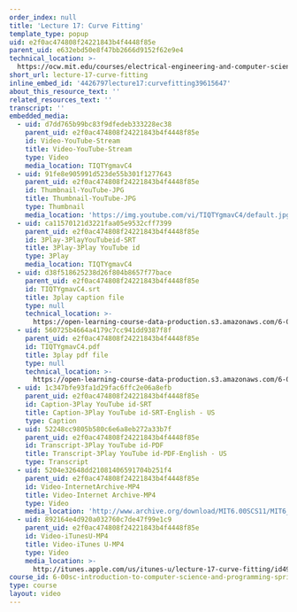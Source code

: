 ```yaml
---
order_index: null
title: 'Lecture 17: Curve Fitting'
template_type: popup
uid: e2f0ac474808f24221843b4f4448f85e
parent_uid: e632ebd50e8f47bb2666d9152f62e9e4
technical_location: >-
  https://ocw.mit.edu/courses/electrical-engineering-and-computer-science/6-00sc-introduction-to-computer-science-and-programming-spring-2011/unit-2/lecture-17-curve-fitting/lecture-17-curve-fitting
short_url: lecture-17-curve-fitting
inline_embed_id: '4426797lecture17:curvefitting39615647'
about_this_resource_text: ''
related_resources_text: ''
transcript: ''
embedded_media:
  - uid: d7dd765b99bc83f9dfedeb333228ec38
    parent_uid: e2f0ac474808f24221843b4f4448f85e
    id: Video-YouTube-Stream
    title: Video-YouTube-Stream
    type: Video
    media_location: TIQTYgmavC4
  - uid: 91fe8e905991d523de55b301f1277643
    parent_uid: e2f0ac474808f24221843b4f4448f85e
    id: Thumbnail-YouTube-JPG
    title: Thumbnail-YouTube-JPG
    type: Thumbnail
    media_location: 'https://img.youtube.com/vi/TIQTYgmavC4/default.jpg'
  - uid: ca11570121d3221faa05e9532cff7399
    parent_uid: e2f0ac474808f24221843b4f4448f85e
    id: 3Play-3PlayYouTubeid-SRT
    title: 3Play-3Play YouTube id
    type: 3Play
    media_location: TIQTYgmavC4
  - uid: d38f518625238d26f804b8657f77bace
    parent_uid: e2f0ac474808f24221843b4f4448f85e
    id: TIQTYgmavC4.srt
    title: 3play caption file
    type: null
    technical_location: >-
      https://open-learning-course-data-production.s3.amazonaws.com/6-00sc-introduction-to-computer-science-and-programming-spring-2011/d38f518625238d26f804b8657f77bace_TIQTYgmavC4.srt
  - uid: 560725b4664a4179c7cc941dd9387f8f
    parent_uid: e2f0ac474808f24221843b4f4448f85e
    id: TIQTYgmavC4.pdf
    title: 3play pdf file
    type: null
    technical_location: >-
      https://open-learning-course-data-production.s3.amazonaws.com/6-00sc-introduction-to-computer-science-and-programming-spring-2011/560725b4664a4179c7cc941dd9387f8f_TIQTYgmavC4.pdf
  - uid: 1c347bfe93fa1d29fac6ffc2e06a8efb
    parent_uid: e2f0ac474808f24221843b4f4448f85e
    id: Caption-3Play YouTube id-SRT
    title: Caption-3Play YouTube id-SRT-English - US
    type: Caption
  - uid: 52248cc9805b580c6e6a8eb272a33b7f
    parent_uid: e2f0ac474808f24221843b4f4448f85e
    id: Transcript-3Play YouTube id-PDF
    title: Transcript-3Play YouTube id-PDF-English - US
    type: Transcript
  - uid: 5204e32648dd21081406591704b251f4
    parent_uid: e2f0ac474808f24221843b4f4448f85e
    id: Video-InternetArchive-MP4
    title: Video-Internet Archive-MP4
    type: Video
    media_location: 'http://www.archive.org/download/MIT6.00SCS11/MIT6_00SCS11_lec17_300k.mp4'
  - uid: 892164e4d920a032760c7de47f99e1c9
    parent_uid: e2f0ac474808f24221843b4f4448f85e
    id: Video-iTunesU-MP4
    title: Video-iTunes U-MP4
    type: Video
    media_location: >-
      http://itunes.apple.com/us/itunes-u/lecture-17-curve-fitting/id499270153?i=110101049
course_id: 6-00sc-introduction-to-computer-science-and-programming-spring-2011
type: course
layout: video
---
```


